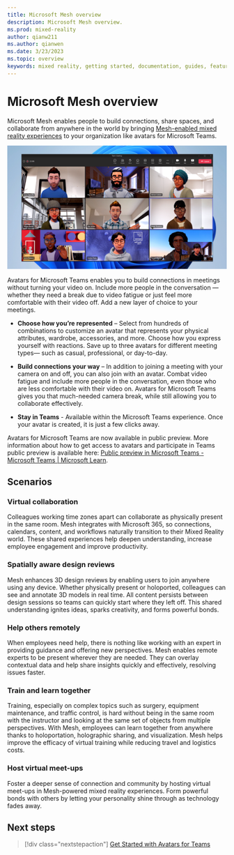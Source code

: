 ```yaml
---
title: Microsoft Mesh overview
description: Microsoft Mesh overview.
ms.prod: mixed-reality
author: qianw211
ms.author: qianwen
ms.date: 3/23/2023
ms.topic: overview
keywords: mixed reality, getting started, documentation, guides, features, holograms
---
```


# Microsoft Mesh overview

Microsoft Mesh enables people to build connections, share spaces, and collaborate from anywhere in the world by bringing [Mesh-enabled mixed reality experiences](get-started.md) to your organization like avatars for Microsoft Teams.

![An image of people meeting in Microsoft Teams as avatars.](media/avatars-hero-image.png)

Avatars for Microsoft Teams enables you to build connections in meetings without turning your video on. Include more people in the conversation — whether they need a break due to video fatigue or just feel more comfortable with their video off. Add a new layer of choice to your meetings. 

* **Choose how you’re represented** – Select from hundreds of combinations to customize an avatar that represents your physical attributes, wardrobe, accessories, and more. Choose how you express yourself with reactions. Save up to three avatars for different meeting types— such as casual, professional, or day-to-day. 

* **Build connections your way** – In addition to joining a meeting with your camera on and off, you can also join with an avatar. Combat video fatigue and include more people in the conversation, even those who are less comfortable with their video on. Avatars for Microsoft Teams gives you that much-needed camera break, while still allowing you to collaborate effectively. 

* **Stay in Teams** - Available within the Microsoft Teams experience. Once your avatar is created, it is just a few clicks away.  

Avatars for Microsoft Teams are now available in public preview. More information about how to get access to avatars and participate in Teams public preview is available here:  [Public preview in Microsoft Teams - Microsoft Teams | Microsoft Learn](/microsoftteams/public-preview-doc-updates).

## Scenarios

### **Virtual collaboration**

Colleagues working time zones apart can collaborate as physically present in the same room. Mesh integrates with Microsoft 365, so connections, calendars, content, and workflows naturally transition to their Mixed Reality world. These shared experiences help deepen understanding, increase employee engagement and improve productivity.

### **Spatially aware design reviews**

Mesh enhances 3D design reviews by enabling users to join anywhere using any device. Whether physically present or holoported, colleagues can see and annotate 3D models in real time. All content persists between design sessions so teams can quickly start where they left off. This shared understanding ignites ideas, sparks creativity, and forms powerful bonds.

### **Help others remotely**

When employees need help, there is nothing like working with an expert in providing guidance and offering new perspectives. Mesh enables remote experts to be present wherever they are needed. They can overlay contextual data and help share insights quickly and effectively, resolving issues faster.

### **Train and learn together**

Training, especially on complex topics such as surgery, equipment maintenance, and traffic control, is hard without being in the same room with the instructor and looking at the same set of objects from multiple perspectives. With Mesh, employees can learn together from anywhere thanks to holoportation, holographic sharing, and visualization. Mesh helps improve the efficacy of virtual training while reducing travel and logistics costs.

### **Host virtual meet-ups**

Foster a deeper sense of connection and community by hosting virtual meet-ups in Mesh-powered mixed reality experiences. Form powerful bonds with others by letting your personality shine through as technology fades away.

## Next steps

   > [!div class="nextstepaction"]
   > [Get Started with Avatars for Teams](get-started.md)
